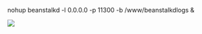 nohup beanstalkd -l 0.0.0.0 -p 11300 -b /www/beanstalkdlogs &

![](https://gitee.com/hxc8/images7/raw/master/img/202407190740954.jpg)

